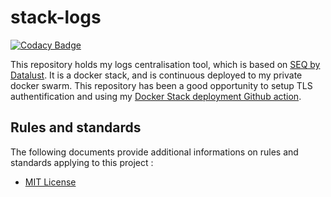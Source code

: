 # stack-logs

[![Codacy Badge](https://app.codacy.com/project/badge/Grade/cf0b08892f97414c84c2612cbb985557)](https://www.codacy.com/manual/ArwynFr/stack-logs?utm_source=github.com&amp;utm_medium=referral&amp;utm_content=ArwynFr/stack-logs&amp;utm_campaign=Badge_Grade)

This repository holds my logs centralisation tool, which is based on [SEQ by Datalust](https://datalust.co/).
It is a docker stack, and is continuous deployed to my private docker swarm.
This repository has been a good opportunity to setup TLS authentification and using my [Docker Stack deployment Github action](https://github.com/ArwynFr/actions-deploy-stack).

## Rules and standards

The following documents provide additional informations on rules and standards applying to this project :
* [MIT License](../LICENSE)
